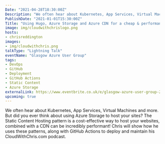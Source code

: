 ```yaml
---
Date: "2021-04-28T18:30:00Z"
Description: "We often hear about Kubernetes, App Services, Virtual Machines and more. But did you ever think about using Azure Storage to host your sites? The Static Content Hosting pattern is a cost-effective way to host your websites, combined with a CDN can be incredibly performant! Chris will show how he uses these patterns, along with GitHub Actions to deploy and maintain his CloudWithChris.com podcast."
PublishDate: "2021-01-01T15:30:00Z"
Title: "Using Hugo, Azure Storage and Azure CDN for a cheap & performant site on Azure"
image: img/cloudwithchrislogo.png
hosts:
- chrisreddington
images:
- img/cloudwithchris.png
talkType: "Lightning Talk"
eventName: "Glasgow Azure User Group"
tags:
- DevOps
- GitHub
- Deployment
- GitHub Actions
- Static Content
- Azure Storage
externalLink: https://www.eventbrite.co.uk/e/glasgow-azure-user-group-24-tickets-143276745603
upcoming: true
---
```

We often hear about Kubernetes, App Services, Virtual Machines and more. But did you ever think about using Azure Storage to host your sites? The Static Content Hosting pattern is a cost-effective way to host your websites, combined with a CDN can be incredibly performant! Chris will show how he uses these patterns, along with GitHub Actions to deploy and maintain his CloudWithChris.com podcast.